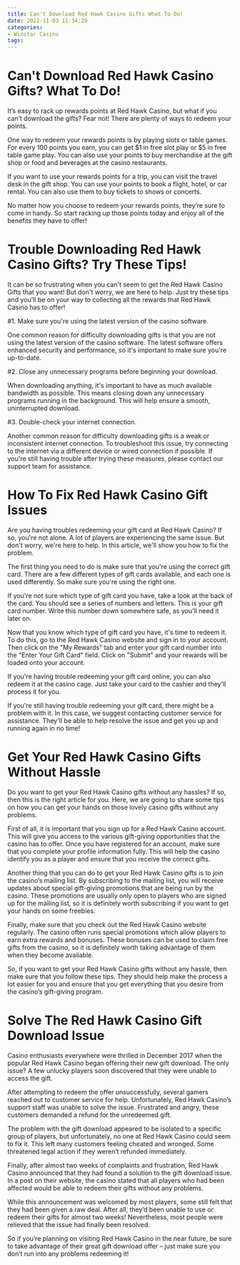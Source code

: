 ```yaml
---
title: Can't Download Red Hawk Casino Gifts What To Do!
date: 2022-11-03 11:34:29
categories:
- Winstar Casino
tags:
---
```



#  Can't Download Red Hawk Casino Gifts? What To Do!

It’s easy to rack up rewards points at Red Hawk Casino, but what if you can’t download the gifts? Fear not! There are plenty of ways to redeem your points.

One way to redeem your rewards points is by playing slots or table games. For every 100 points you earn, you can get $1 in free slot play or $5 in free table game play. You can also use your points to buy merchandise at the gift shop or food and beverages at the casino restaurants.

If you want to use your rewards points for a trip, you can visit the travel desk in the gift shop. You can use your points to book a flight, hotel, or car rental. You can also use them to buy tickets to shows or concerts.

No matter how you choose to redeem your rewards points, they’re sure to come in handy. So start racking up those points today and enjoy all of the benefits they have to offer!

#  Trouble Downloading Red Hawk Casino Gifts? Try These Tips!

It can be so frustrating when you can't seem to get the Red Hawk Casino Gifts that you want! But don't worry, we are here to help. Just try these tips and you'll be on your way to collecting all the rewards that Red Hawk Casino has to offer!

#1. Make sure you're using the latest version of the casino software.

One common reason for difficulty downloading gifts is that you are not using the latest version of the casino software. The latest software offers enhanced security and performance, so it's important to make sure you're up-to-date.

#2. Close any unnecessary programs before beginning your download.

When downloading anything, it's important to have as much available bandwidth as possible. This means closing down any unnecessary programs running in the background. This will help ensure a smooth, uninterrupted download.

#3. Double-check your internet connection.

Another common reason for difficulty downloading gifts is a weak or inconsistent internet connection. To troubleshoot this issue, try connecting to the internet via a different device or wired connection if possible. If you're still having trouble after trying these measures, please contact our support team for assistance.

#  How To Fix Red Hawk Casino Gift Issues

Are you having troubles redeeming your gift card at Red Hawk Casino? If so, you're not alone. A lot of players are experiencing the same issue. But don't worry, we're here to help. In this article, we'll show you how to fix the problem.

The first thing you need to do is make sure that you're using the correct gift card. There are a few different types of gift cards available, and each one is used differently. So make sure you're using the right one.

If you're not sure which type of gift card you have, take a look at the back of the card. You should see a series of numbers and letters. This is your gift card number. Write this number down somewhere safe, as you'll need it later on.

Now that you know which type of gift card you have, it's time to redeem it. To do this, go to the Red Hawk Casino website and sign in to your account. Then click on the "My Rewards" tab and enter your gift card number into the "Enter Your Gift Card" field. Click on "Submit" and your rewards will be loaded onto your account.

If you're having trouble redeeming your gift card online, you can also redeem it at the casino cage. Just take your card to the cashier and they'll process it for you.

If you're still having trouble redeeming your gift card, there might be a problem with it. In this case, we suggest contacting customer service for assistance. They'll be able to help resolve the issue and get you up and running again in no time!

#  Get Your Red Hawk Casino Gifts Without Hassle

Do you want to get your Red Hawk Casino gifts without any hassles? If so, then this is the right article for you. Here, we are going to share some tips on how you can get your hands on those lovely casino gifts without any problems.

First of all, it is important that you sign up for a Red Hawk Casino account. This will give you access to the various gift-giving opportunities that the casino has to offer. Once you have registered for an account, make sure that you complete your profile information fully. This will help the casino identify you as a player and ensure that you receive the correct gifts.

Another thing that you can do to get your Red Hawk Casino gifts is to join the casino’s mailing list. By subscribing to the mailing list, you will receive updates about special gift-giving promotions that are being run by the casino. These promotions are usually only open to players who are signed up for the mailing list, so it is definitely worth subscribing if you want to get your hands on some freebies.

Finally, make sure that you check out the Red Hawk Casino website regularly. The casino often runs special promotions which allow players to earn extra rewards and bonuses. These bonuses can be used to claim free gifts from the casino, so it is definitely worth taking advantage of them when they become available.

So, if you want to get your Red Hawk Casino gifts without any hassle, then make sure that you follow these tips. They should help make the process a lot easier for you and ensure that you get everything that you desire from the casino’s gift-giving program.

#  Solve The Red Hawk Casino Gift Download Issue




Casino enthusiasts everywhere were thrilled in December 2017 when the popular Red Hawk Casino began offering their new gift download. The only issue? A few unlucky players soon discovered that they were unable to access the gift.

After attempting to redeem the offer unsuccessfully, several gamers reached out to customer service for help. Unfortunately, Red Hawk Casino’s support staff was unable to solve the issue. Frustrated and angry, these customers demanded a refund for the unredeemed gift.

The problem with the gift download appeared to be isolated to a specific group of players, but unfortunately, no one at Red Hawk Casino could seem to fix it. This left many customers feeling cheated and wronged. Some threatened legal action if they weren’t refunded immediately.

Finally, after almost two weeks of complaints and frustration, Red Hawk Casino announced that they had found a solution to the gift download issue. In a post on their website, the casino stated that all players who had been affected would be able to redeem their gifts without any problems.

While this announcement was welcomed by most players, some still felt that they had been given a raw deal. After all, they’d been unable to use or redeem their gifts for almost two weeks! Nevertheless, most people were relieved that the issue had finally been resolved.

So if you’re planning on visiting Red Hawk Casino in the near future, be sure to take advantage of their great gift download offer – just make sure you don’t run into any problems redeeming it!